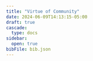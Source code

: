 ```yaml
---
title: "Virtue of Community"
date: 2024-06-09T14:13:15-05:00
draft: true
cascade:
  type: docs
sidebar:
  open: true
bibFile: bib.json
---
```


